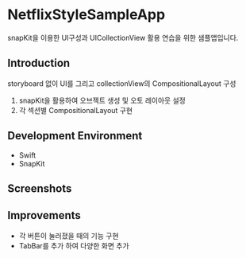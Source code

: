 # NetflixStyleSampleApp
snapKit을 이용한 UI구성과 UICollectionView 활용 연습을 위한 샘플앱입니다.

## Introduction
storyboard 없이 UI를 그리고 collectionView의 CompositionalLayout 구성
1. snapKit을 활용하여 오브젝트 생성 및 오토 레이아웃 설정
2. 각 섹션별 CompositionalLayout 구현

## Development Environment
* Swift
* SnapKit

## Screenshots

## Improvements
* 각 버튼이 눌러졌을 때의 기능 구현
* TabBar를 추가 하여 다양한 화면 추가
